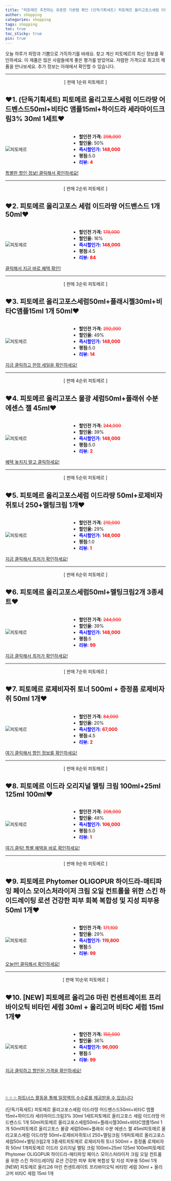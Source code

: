 ```yaml
---
title: "피토메르 추천하는 유용한 기본템 확인 (단독기획세트) 피토메르 올리고포스세럼 이드라땅 어드벤스드50ml+비타C"
author: shopping
categories: shopping
tags: shopping
toc: true
toc_sticky: true
pin: true
---
```

오늘 하루가 희망과 기쁨으로 가득하기를 바래요. 찾고 계신 피토메르의 최신 정보를 확인하세요. 이 제품은 많은 사람들에게 좋은 평가를 받았어요. 저렴한 가격으로 최고의 제품을 만나보세요. 추가 정보는 아래에서 확인할 수 있습니다.

---
<p class="toplist" style="margin: 0 auto; display: block; width: fit-content;">[ 판매 1순위 피토메르 ]</p>

<h2><strong>❤️1. (단독기획세트) 피토메르 올리고포스세럼 이드라땅 어드벤스드50ml+비타C 앰플15ml+하이드라 세라마이드크림3% 30ml 1세트❤️</strong></h2>

<div style="display: flex; align-items: center;">
    <div style="flex: 0.4;">
        <img src="https://thumbnail10.coupangcdn.com/thumbnails/remote/230x230ex/image/vendor_inventory/576d/1a4aa73e85283342068323440788e0de1491c54904eba848a7e750526aee.jpg" alt="피토메르" style="max-width: 100%;">
    </div>
    <div style="flex: 0.6; margin-left: 10px;">
        <ul>
            <li><strong>할인전 가격:</strong> <del style="color: red;">298,000</del></li>
            <li><strong>할인율:</strong> 50%</li>
            <li><span style='color:blue'><strong>즉시할인가:</strong></span> <span style='color:red'><strong>148,000</strong></span></li>
            <li><strong>평점:</strong>5.0</li>
            <li><span style='color:blue'><strong>리뷰:</strong></span> <span style='color:red'><strong>4</strong></span></li>
        </ul>
    </div>
</div>
<div class="center">
    <a href="https://selin100587001.github.io?lptag=AF9450613&subid=githubio&pageKey=7721574014&traceid=V0-153&itemId=20724620612&vendorItemId=89594882090" class="myButton">
        특별한 할인 정보! 클릭해서 확인하세요!
    </a>
</div>


---
<p class="toplist" style="margin: 0 auto; display: block; width: fit-content;">[ 판매 2순위 피토메르 ]</p>

<h2><strong>❤️2. 피토메르 올리고포스 세럼 이드라땅 어드밴스드 1개 50ml❤️</strong></h2>

<div style="display: flex; align-items: center;">
    <div style="flex: 0.4;">
        <img src="https://thumbnail8.coupangcdn.com/thumbnails/remote/230x230ex/image/vendor_inventory/d522/59839514338b48c3900a2d5d9ec3712456962e4e7fe3f3732b4494c177b5.jpg" alt="피토메르" style="max-width: 100%;">
    </div>
    <div style="flex: 0.6; margin-left: 10px;">
        <ul>
            <li><strong>할인전 가격:</strong> <del style="color: red;">178,000</del></li>
            <li><strong>할인율:</strong> 16%</li>
            <li><span style='color:blue'><strong>즉시할인가:</strong></span> <span style='color:red'><strong>148,000</strong></span></li>
            <li><strong>평점:</strong>4.5</li>
            <li><span style='color:blue'><strong>리뷰:</strong></span> <span style='color:red'><strong>84</strong></span></li>
        </ul>
    </div>
</div>
<div class="center">
    <a href="https://selin100587001.github.io?lptag=AF9450613&subid=githubio&pageKey=1239183135&traceid=V0-153&itemId=2234688878&vendorItemId=83888812828" class="myButton">
        클릭해서 지금 바로 혜택 확인!
    </a>
</div>


---
<p class="toplist" style="margin: 0 auto; display: block; width: fit-content;">[ 판매 3순위 피토메르 ]</p>

<h2><strong>❤️3. 피토메르 올리고포스세럼50ml+플래시젤30ml+비타C앰플15ml 1개 50ml❤️</strong></h2>

<div style="display: flex; align-items: center;">
    <div style="flex: 0.4;">
        <img src="https://thumbnail7.coupangcdn.com/thumbnails/remote/230x230ex/image/vendor_inventory/6493/79f745642551a023925e19d177a1b6be559196d09d22f091eeb83b40d94e.png" alt="피토메르" style="max-width: 100%;">
    </div>
    <div style="flex: 0.6; margin-left: 10px;">
        <ul>
            <li><strong>할인전 가격:</strong> <del style="color: red;">292,000</del></li>
            <li><strong>할인율:</strong> 49%</li>
            <li><span style='color:blue'><strong>즉시할인가:</strong></span> <span style='color:red'><strong>148,000</strong></span></li>
            <li><strong>평점:</strong>5.0</li>
            <li><span style='color:blue'><strong>리뷰:</strong></span> <span style='color:red'><strong>14</strong></span></li>
        </ul>
    </div>
</div>
<div class="center">
    <a href="https://selin100587001.github.io?lptag=AF9450613&subid=githubio&pageKey=7813741125&traceid=V0-153&itemId=21202897774&vendorItemId=89232948914" class="myButton">
        지금 클릭하고 한정 세일을 확인하세요!
    </a>
</div>


---
<p class="toplist" style="margin: 0 auto; display: block; width: fit-content;">[ 판매 4순위 피토메르 ]</p>

<h2><strong>❤️4. 피토메르 올리고포스 물광 세럼50ml+플래쉬 수분 에센스 젤 45ml❤️</strong></h2>

<div style="display: flex; align-items: center;">
    <div style="flex: 0.4;">
        <img src="https://thumbnail8.coupangcdn.com/thumbnails/remote/230x230ex/image/vendor_inventory/495b/8503729627141150f04340f0f08f7c56f02562957c84cde3e324af8cbf23.jpg" alt="피토메르" style="max-width: 100%;">
    </div>
    <div style="flex: 0.6; margin-left: 10px;">
        <ul>
            <li><strong>할인전 가격:</strong> <del style="color: red;">244,000</del></li>
            <li><strong>할인율:</strong> 39%</li>
            <li><span style='color:blue'><strong>즉시할인가:</strong></span> <span style='color:red'><strong>148,000</strong></span></li>
            <li><strong>평점:</strong>5.0</li>
            <li><span style='color:blue'><strong>리뷰:</strong></span> <span style='color:red'><strong>2</strong></span></li>
        </ul>
    </div>
</div>
<div class="center">
    <a href="https://selin100587001.github.io?lptag=AF9450613&subid=githubio&pageKey=7933585150&traceid=V0-153&itemId=21830376163&vendorItemId=88879626263" class="myButton">
        혜택 놓치지 말고 클릭하세요!
    </a>
</div>


---
<p class="toplist" style="margin: 0 auto; display: block; width: fit-content;">[ 판매 5순위 피토메르 ]</p>

<h2><strong>❤️5. 피토메르 올리고포스세럼 이드라땅 50ml+로제비자쥐토너 250+멜팅크림 1개❤️</strong></h2>

<div style="display: flex; align-items: center;">
    <div style="flex: 0.4;">
        <img src="https://thumbnail6.coupangcdn.com/thumbnails/remote/230x230ex/image/vendor_inventory/5127/f8f6e2ec67c0a02209fca20a6631b3d0f5f8c2514c55696a7e6678fa3be7.jpg" alt="피토메르" style="max-width: 100%;">
    </div>
    <div style="flex: 0.6; margin-left: 10px;">
        <ul>
            <li><strong>할인전 가격:</strong> <del style="color: red;">210,000</del></li>
            <li><strong>할인율:</strong> 29%</li>
            <li><span style='color:blue'><strong>즉시할인가:</strong></span> <span style='color:red'><strong>148,000</strong></span></li>
            <li><strong>평점:</strong>1.0</li>
            <li><span style='color:blue'><strong>리뷰:</strong></span> <span style='color:red'><strong>1</strong></span></li>
        </ul>
    </div>
</div>
<div class="center">
    <a href="https://selin100587001.github.io?lptag=AF9450613&subid=githubio&pageKey=7939317524&traceid=V0-153&itemId=21862341945&vendorItemId=89720456808" class="myButton">
        지금 클릭해서 최저가 확인하세요!
    </a>
</div>


---
<p class="toplist" style="margin: 0 auto; display: block; width: fit-content;">[ 판매 6순위 피토메르 ]</p>

<h2><strong>❤️6. 피토메르 올리고포스세럼50ml+멜팅크림2개 3종세트❤️</strong></h2>

<div style="display: flex; align-items: center;">
    <div style="flex: 0.4;">
        <img src="https://thumbnail9.coupangcdn.com/thumbnails/remote/230x230ex/image/vendor_inventory/5410/ef5103d375c53ab8793ae04abbf972a57d9dd059e5787da3401ca268edff.jpg" alt="피토메르" style="max-width: 100%;">
    </div>
    <div style="flex: 0.6; margin-left: 10px;">
        <ul>
            <li><strong>할인전 가격:</strong> <del style="color: red;">244,000</del></li>
            <li><strong>할인율:</strong> 39%</li>
            <li><span style='color:blue'><strong>즉시할인가:</strong></span> <span style='color:red'><strong>148,000</strong></span></li>
            <li><strong>평점:</strong>5</li>
            <li><span style='color:blue'><strong>리뷰:</strong></span> <span style='color:red'><strong>99</strong></span></li>
        </ul>
    </div>
</div>
<div class="center">
    <a href="https://selin100587001.github.io?lptag=AF9450613&subid=githubio&pageKey=7903798843&traceid=V0-153&itemId=21668152062&vendorItemId=88718729672" class="myButton">
        지금 클릭해서 최저가 확인하세요!
    </a>
</div>


---
<p class="toplist" style="margin: 0 auto; display: block; width: fit-content;">[ 판매 7순위 피토메르 ]</p>

<h2><strong>❤️7. 피토메르 로제비자쥐 토너 500ml + 증정품 로제비자쥐 50ml 1개❤️</strong></h2>

<div style="display: flex; align-items: center;">
    <div style="flex: 0.4;">
        <img src="https://thumbnail6.coupangcdn.com/thumbnails/remote/230x230ex/image/vendor_inventory/320d/b5d7d21210abcd1c5af8a8fffa3067cb40186c2c8cb7832f82f9e1a5faeb.png" alt="피토메르" style="max-width: 100%;">
    </div>
    <div style="flex: 0.6; margin-left: 10px;">
        <ul>
            <li><strong>할인전 가격:</strong> <del style="color: red;">84,000</del></li>
            <li><strong>할인율:</strong> 20%</li>
            <li><span style='color:blue'><strong>즉시할인가:</strong></span> <span style='color:red'><strong>67,000</strong></span></li>
            <li><strong>평점:</strong>4.5</li>
            <li><span style='color:blue'><strong>리뷰:</strong></span> <span style='color:red'><strong>2</strong></span></li>
        </ul>
    </div>
</div>
<div class="center">
    <a href="https://selin100587001.github.io?lptag=AF9450613&subid=githubio&pageKey=7693391572&traceid=V0-153&itemId=20579279134&vendorItemId=89911639482" class="myButton">
        여기 클릭해서 할인 정보를 확인하세요!
    </a>
</div>


---
<p class="toplist" style="margin: 0 auto; display: block; width: fit-content;">[ 판매 8순위 피토메르 ]</p>

<h2><strong>❤️8. 피토메르 이드라 오리지널 멜팅 크림 100ml+25ml 125ml 100ml❤️</strong></h2>

<div style="display: flex; align-items: center;">
    <div style="flex: 0.4;">
        <img src="https://thumbnail8.coupangcdn.com/thumbnails/remote/230x230ex/image/vendor_inventory/b3dd/ddbed5bc0e4215422827e2fde32a93b5025c53aacc4a2d6efb425c0f197f.jpg" alt="피토메르" style="max-width: 100%;">
    </div>
    <div style="flex: 0.6; margin-left: 10px;">
        <ul>
            <li><strong>할인전 가격:</strong> <del style="color: red;">206,000</del></li>
            <li><strong>할인율:</strong> 48%</li>
            <li><span style='color:blue'><strong>즉시할인가:</strong></span> <span style='color:red'><strong>106,000</strong></span></li>
            <li><strong>평점:</strong>5.0</li>
            <li><span style='color:blue'><strong>리뷰:</strong></span> <span style='color:red'><strong>1</strong></span></li>
        </ul>
    </div>
</div>
<div class="center">
    <a href="https://selin100587001.github.io?lptag=AF9450613&subid=githubio&pageKey=7847865435&traceid=V0-153&itemId=21382743432&vendorItemId=88474322146" class="myButton">
        여기 클릭! 특별 혜택을 바로 확인하세요!
    </a>
</div>


---
<p class="toplist" style="margin: 0 auto; display: block; width: fit-content;">[ 판매 9순위 피토메르 ]</p>

<h2><strong>❤️9. 피토메르 Phytomer OLIGOPUR 하이드라-매티파잉 페이스 모이스처라이저 크림 오일 컨트롤을 위한 스킨 하이드레이팅 로션 건강한 피부 회복 복합성 및 지성 피부용 50ml 1개❤️</strong></h2>

<div style="display: flex; align-items: center;">
    <div style="flex: 0.4;">
        <img src="https://thumbnail10.coupangcdn.com/thumbnails/remote/230x230ex/image/vendor_inventory/114b/670082c626705a70a77088d3a7689fc6ee89169db97acc0dc012c53c3a3b.jpg" alt="피토메르" style="max-width: 100%;">
    </div>
    <div style="flex: 0.6; margin-left: 10px;">
        <ul>
            <li><strong>할인전 가격:</strong> <del style="color: red;">171,100</del></li>
            <li><strong>할인율:</strong> 29%</li>
            <li><span style='color:blue'><strong>즉시할인가:</strong></span> <span style='color:red'><strong>119,800</strong></span></li>
            <li><strong>평점:</strong>5</li>
            <li><span style='color:blue'><strong>리뷰:</strong></span> <span style='color:red'><strong>99</strong></span></li>
        </ul>
    </div>
</div>
<div class="center">
    <a href="https://selin100587001.github.io?lptag=AF9450613&subid=githubio&pageKey=8041121846&traceid=V0-153&itemId=22513264872&vendorItemId=89555327084" class="myButton">
        오늘만! 클릭해서 확인하세요!
    </a>
</div>


---
<p class="toplist" style="margin: 0 auto; display: block; width: fit-content;">[ 판매 10순위 피토메르 ]</p>

<h2><strong>❤️10. [NEW] 피토메르 올리고6 마린 컨센트레이트 프리바이오틱 비타민 세럼 30ml + 올리고머 비타C 세럼 15ml 1개❤️</strong></h2>

<div style="display: flex; align-items: center;">
    <div style="flex: 0.4;">
        <img src="https://thumbnail8.coupangcdn.com/thumbnails/remote/230x230ex/image/vendor_inventory/461e/fc4ac9eca4552f8fc9d42c9e69d655f7d3e437fa669c13af1ec7f66983c7.jpg" alt="피토메르" style="max-width: 100%;">
    </div>
    <div style="flex: 0.6; margin-left: 10px;">
        <ul>
            <li><strong>할인전 가격:</strong> <del style="color: red;">150,000</del></li>
            <li><strong>할인율:</strong> 36%</li>
            <li><span style='color:blue'><strong>즉시할인가:</strong></span> <span style='color:red'><strong>96,000</strong></span></li>
            <li><strong>평점:</strong>5</li>
            <li><span style='color:blue'><strong>리뷰:</strong></span> <span style='color:red'><strong>99</strong></span></li>
        </ul>
    </div>
</div>
<div class="center">
    <a href="https://selin100587001.github.io?lptag=AF9450613&subid=githubio&pageKey=8144897634&traceid=V0-153&itemId=23155187223&vendorItemId=90517241096" class="myButton">
        지금 클릭하고 할인된 가격을 확인하세요!
    </a>
</div>

<br><br><br>[💦 💦 💦 파트너스 활동을 통해 일정액의 수수료를 제공받을 수 있습니다](https://link.coupang.com/a/bcpT2c)<br><br>(단독기획세트) 피토메르 올리고포스세럼 이드라땅 어드벤스드50ml+비타C 앰플15ml+하이드라 세라마이드크림3% 30ml 1세트피토메르 올리고포스 세럼 이드라땅 어드밴스드 1개 50ml피토메르 올리고포스세럼50ml+플래시젤30ml+비타C앰플15ml 1개 50ml피토메르 올리고포스 물광 세럼50ml+플래쉬 수분 에센스 젤 45ml피토메르 올리고포스세럼 이드라땅 50ml+로제비자쥐토너 250+멜팅크림 1개피토메르 올리고포스세럼50ml+멜팅크림2개 3종세트피토메르 로제비자쥐 토너 500ml + 증정품 로제비자쥐 50ml 1개피토메르 이드라 오리지널 멜팅 크림 100ml+25ml 125ml 100ml피토메르 Phytomer OLIGOPUR 하이드라-매티파잉 페이스 모이스처라이저 크림 오일 컨트롤을 위한 스킨 하이드레이팅 로션 건강한 피부 회복 복합성 및 지성 피부용 50ml 1개[NEW] 피토메르 올리고6 마린 컨센트레이트 프리바이오틱 비타민 세럼 30ml + 올리고머 비타C 세럼 15ml 1개